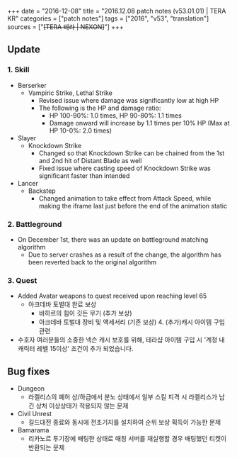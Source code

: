 +++
date = "2016-12-08"
title = "2016.12.08 patch notes (v53.01.01) | TERA KR"
categories = ["patch notes"]
tags = ["2016", "v53", "translation"]
sources = ["~~[TERA 테라 | NEXON]~~"]
+++

## Update

### **1.** Skill
- Berserker
  - Vampiric Strike, Lethal Strike
    - Revised issue where damage was significantly low at high HP
    - The following is the HP and damage ratio:
      - HP 100-90%: 1.0 times, HP 90-80%: 1.1 times
      - Damage onward will increase by 1.1 times per 10% HP (Max at HP 10-0%: 2.0 times)
- Slayer
  - Knockdown Strike
    - Changed so that Knockdown Strike can be chained from the 1st and 2nd hit of Distant Blade as well
    - Fixed issue where casting speed of Knockdown Strike was significant faster than intended
- Lancer
  - Backstep
    - Changed animation to take effect from Attack Speed, while making the iframe last just before the end of the animation static

### **2.** Battleground
- On December 1st, there was an update on battleground matching algorithm
  - Due to server crashes as a result of the change, the algorithm has been reverted back to the original algorithm

### **3.** Quest
- Added Avatar weapons to quest received upon reaching level 65
  - 아크데바 토벌대 완료 보상
    - 바하르의 힘이 깃든 무기 (추가 보상)
    - 아크데바 토벌대 장비 및 액세서리 (기존 보상) 4. (추가)캐시 아이템 구입 관련
- 수호자 여러분들의 소중한 넥슨 캐시 보호를 위해, 테라샵 아이템 구입 시 '계정 내 캐릭터 레벨 15이상' 조건이 추가 되었습니다.

## Bug fixes

- Dungeon
  - 라켈리스의 폐허 상/하급에서 분노 상태에서 일부 스킬 피격 시 라켈리스가 남긴 상처 이상상태가 적용되지 않는 문제 
- Civil Unrest
  - 길드대전 종료와 동시에 전초기지를 설치하여 순위 보상 획득이 가능한 문제 
- Bamarama
  - 리카노르 투기장에 배팅한 상태로 매칭 서버를 재실행할 경우 배팅했던 티켓이 반환되는 문제 
